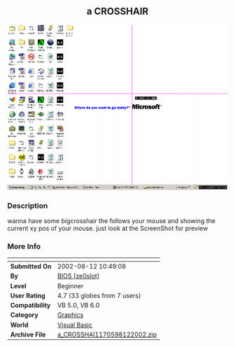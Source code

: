 ﻿<div align="center">

## a CROSSHAIR

<img src="PIC2002812139517551.gif">
</div>

### Description

wanna have some bigcrosshair the follows your mouse and showing the current xy pos of your mouse. just look at the ScreenShot for preview
 
### More Info
 


<span>             |<span>
---                |---
**Submitted On**   |2002-08-12 10:49:08
**By**             |[BIOS \[ze0slot\]](https://github.com/Planet-Source-Code/PSCIndex/blob/master/ByAuthor/bios-ze0slot.md)
**Level**          |Beginner
**User Rating**    |4.7 (33 globes from 7 users)
**Compatibility**  |VB 5\.0, VB 6\.0
**Category**       |[Graphics](https://github.com/Planet-Source-Code/PSCIndex/blob/master/ByCategory/graphics__1-46.md)
**World**          |[Visual Basic](https://github.com/Planet-Source-Code/PSCIndex/blob/master/ByWorld/visual-basic.md)
**Archive File**   |[a\_CROSSHAI1170598122002\.zip](https://github.com/Planet-Source-Code/bios-ze0slot-a-crosshair__1-37856/archive/master.zip)








